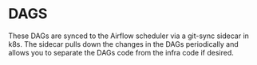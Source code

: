 # DAGS

These DAGs are synced to the Airflow scheduler via a git-sync sidecar in k8s. The sidecar pulls down the changes in the DAGs periodically and allows you to separate the DAGs code from the infra code if desired. 
